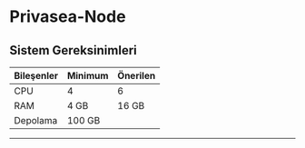 # Privasea-Node

## **Sistem Gereksinimleri**

| Bileşenler  | Minimum      | **Önerilen**  |
|-------------|--------------|---------------|
| CPU         | 4            | 6             |
| RAM         | 4 GB         | 16 GB         |
| Depolama    | 100 GB       |               |

---
